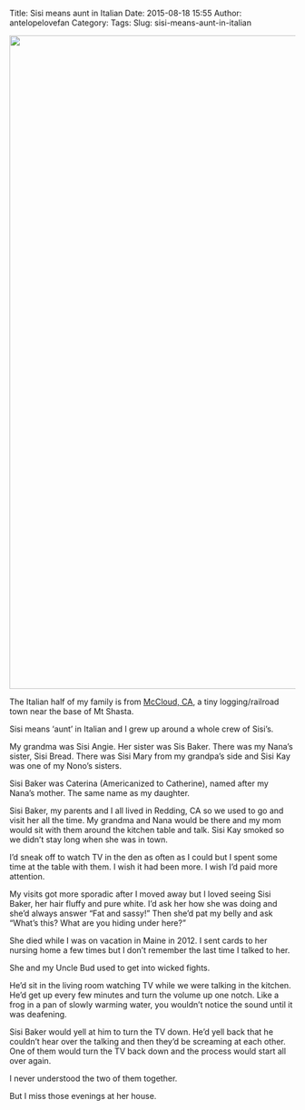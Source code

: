 Title: Sisi means aunt in Italian
Date: 2015-08-18 15:55
Author: antelopelovefan
Category: 
Tags: 
Slug: sisi-means-aunt-in-italian

<img src="https://cdn-images-2.medium.com/max/2000/1*-STNaZM6U_MYiwCJCoonUw.jpeg" width="2048" height="1152" />

The Italian half of my family is from [McCloud, CA](https://www.google.com/maps/place/McCloud,+CA+96057/@41.249777,-122.137854,14z/data=!3m1!4b1!4m2!3m1!1s0x54cc2ce080c58e6f:0x22658dff6b52c1d3), a tiny logging/railroad town near the base of Mt Shasta.

Sisi means ‘aunt’ in Italian and I grew up around a whole crew of Sisi’s.

My grandma was Sisi Angie. Her sister was Sis Baker. There was my Nana’s sister, Sisi Bread. There was Sisi Mary from my grandpa’s side and Sisi Kay was one of my Nono’s sisters.

Sisi Baker was Caterina (Americanized to Catherine), named after my Nana’s mother. The same name as my daughter.

Sisi Baker, my parents and I all lived in Redding, CA so we used to go and visit her all the time. My grandma and Nana would be there and my mom would sit with them around the kitchen table and talk. Sisi Kay smoked so we didn’t stay long when she was in town.

I’d sneak off to watch TV in the den as often as I could but I spent some time at the table with them. I wish it had been more. I wish I’d paid more attention.

My visits got more sporadic after I moved away but I loved seeing Sisi Baker, her hair fluffy and pure white. I’d ask her how she was doing and she’d always answer “Fat and sassy!” Then she’d pat my belly and ask “What’s this? What are you hiding under here?”

She died while I was on vacation in Maine in 2012. I sent cards to her nursing home a few times but I don’t remember the last time I talked to her.

She and my Uncle Bud used to get into wicked fights.

He’d sit in the living room watching TV while we were talking in the kitchen. He’d get up every few minutes and turn the volume up one notch. Like a frog in a pan of slowly warming water, you wouldn’t notice the sound until it was deafening.

Sisi Baker would yell at him to turn the TV down. He’d yell back that he couldn’t hear over the talking and then they’d be screaming at each other. One of them would turn the TV back down and the process would start all over again.

I never understood the two of them together.

But I miss those evenings at her house.


